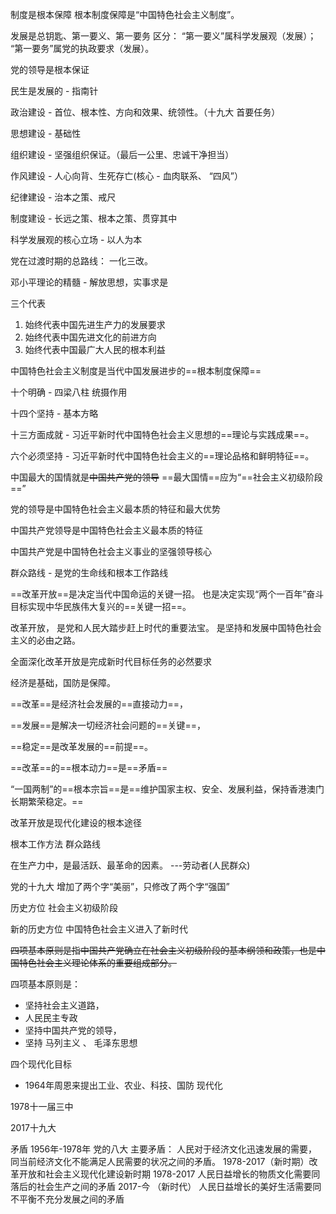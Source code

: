 制度是根本保障
	根本制度保障是“中国特色社会主义制度”。


发展是总钥匙、第一要义、第一要务
	区分：
		“第一要义”属科学发展观（发展）；
		“第一要务”属党的执政要求（发展）。

 

党的领导是根本保证

民生是发展的 - 指南针



政治建设 - 首位、根本性、方向和效果、统领性。（十九大 首要任务）

思想建设 - 基础性

组织建设 - 坚强组织保证。（最后一公里、忠诚干净担当）

作风建设 - 人心向背、生死存亡(核心 - 血肉联系、 “四风”）

纪律建设 - 治本之策、戒尺

制度建设 - 长远之策、根本之策、贯穿其中


科学发展观的核心立场  -  以人为本



党在过渡时期的总路线： 一化三改。



邓小平理论的精髓 - 解放思想，实事求是





三个代表
1. 始终代表中国先进生产力的发展要求
2. 始终代表中国先进文化的前进方向
3. 始终代表中国最广大人民的根本利益






中国特色社会主义制度是当代中国发展进步的==根本制度保障==





十个明确 - 四梁八柱 统摄作用

十四个坚持 - 基本方略

十三方面成就 - 习近平新时代中国特色社会主义思想的==理论与实践成果==。

六个必须坚持 - 习近平新时代中国特色社会主义的==理论品格和鲜明特征==。


中国最大的国情就是~~中国共产党的领导~~
==最大国情==应为“==社会主义初级阶段==”

党的领导是中国特色社会主义最本质的特征和最大优势

中国共产党领导是中国特色社会主义最本质的特征

中国共产党是中国特色社会主义事业的坚强领导核心


群众路线 - 是党的生命线和根本工作路线


==改革开放==是决定当代中国命运的关键一招。
也是决定实现“两个一百年”奋斗目标实现中华民族伟大复兴的==关键一招==。

改革开放，
是党和人民大踏步赶上时代的重要法宝。
是坚持和发展中国特色社会主义的必由之路。

全面深化改革开放是完成新时代目标任务的必然要求




经济是基础，国防是保障。





==改革==是经济社会发展的==直接动力==，

==发展==是解决一切经济社会问题的==关键==，

==稳定==是改革发展的==前提==。 


==改革==的==根本动力==是==矛盾== 




“一国两制”的==根本宗旨==是==维护国家主权、安全、发展利益，保持香港澳门长期繁荣稳定。==



改革开放是现代化建设的根本途径




根本工作方法  群众路线



在生产力中，是最活跃、最革命的因素。 ---劳动者(人民群众)



党的十九大  增加了两个字“美丽”，只修改了两个字“强国”


历史方位
	社会主义初级阶段

新的历史方位
	中国特色社会主义进入了新时代 

~~四项基本原则是指中国共产党确立在社会主义初级阶段的基本纲领和政策，也是中国特色社会主义理论体系的重要组成部分。~~

四项基本原则是：
- 坚持社会主义道路，
- 人民民主专政
- 坚持中国共产党的领导，
- 坚持 马列主义 、 毛泽东思想

四个现代化目标
   - 1964年周恩来提出工业、农业、科技、国防 现代化


1978十一届三中

2017十九大

矛盾
	1956年-1978年 党的八大 主要矛盾：
		人民对于经济文化迅速发展的需要，同当前经济文化不能满足人民需要的状况之间的矛盾。
	1978-2017（新时期）改革开放和社会主义现代化建设新时期 1978-2017
		人民日益增长的物质文化需要同落后的社会生产之间的矛盾
	2017-今    （新时代）
		人民日益增长的美好生活需要同不平衡不充分发展之间的矛盾 

